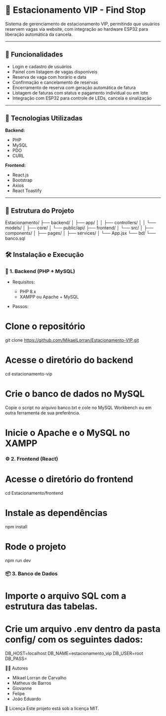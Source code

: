 # 🚗 Estacionamento VIP - Find Stop

Sistema de gerenciamento de estacionamento VIP, permitindo que usuários reservem vagas via website, com integração ao hardware ESP32 para liberação automática da cancela.

---

## 📌 Funcionalidades

- Login e cadastro de usuários
- Painel com listagem de vagas disponíveis
- Reserva de vaga com horário e data
- Confirmação e cancelamento de reservas
- Encerramento de reserva com geração automática de fatura
- Listagem de faturas com status e pagamento individual ou em lote
- Integração com ESP32 para controle de LEDs, cancela e sinalização

---

## 🧱 Tecnologias Utilizadas

**Backend:**

- PHP
- MySQL
- PDO
- CURL

**Frontend:**

- React.js
- Bootstrap
- Axios
- React Toastify

---

## 📁 Estrutura do Projeto

Estacionamento/
├── backend/
│ ├── app/
│ │ ├── controllers/
│ │ └── models/
│ ├── core/
│ └── public/api/
├── frontend/
│ └── src/
│ ├── components/
│ ├── pages/
│ ├── services/
│ └── App.jsx
└── bd/
└── banco.sql

## 🛠️ Instalação e Execução

### 📁 1. Backend (PHP + MySQL)

- Requisitos:

  - PHP 8.x
  - XAMPP ou Apache + MySQL

- Passos:

# Clone o repositório

git clone https://github.com/MikaelLorran/Estacionamento-VIP.git

# Acesse o diretório do backend

cd estacionamento-vip

# Crie o banco de dados no MySQL

Copie o script no arquivo banco.txt e cole no MySQL Workbench ou em outra ferramenta de sua preferência.

# Inicie o Apache e o MySQL no XAMPP

### ⚙️ 2. Frontend (React)

# Acesse o diretório do frontend

cd Estacionamento/frontend

# Instale as dependências

npm install

# Rode o projeto

npm run dev

### 📦 3. Banco de Dados

# Importe o arquivo SQL com a estrutura das tabelas.

# Crie um arquivo .env dentro da pasta config/ com os seguintes dados:

DB_HOST=localhost
DB_NAME=estacionamento_vip
DB_USER=root
DB_PASS=

👨‍💻 Autores

- Mikael Lorran de Carvalho
- Matheus de Barros
- Giovanne
- Felipe
- João Eduardo

📝 Licença
Este projeto está sob a licença MIT.
